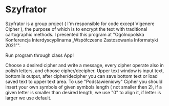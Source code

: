 # Szyfrator
Szyfrator is a group project ( I'm responsible for code except Vigenere Cipher ), the purpose of which is to encrypt the text with traditional cartographic methods. I presented this program at "Ogólnopolska Konferencja Interdyscyplinarna „Współczesne Zastosowania Informatyki 2021”".

Run program through class App!

Choose a desired cipher and write a message, every cipher operate also in polish letters, and choose cipher/decipher.
Upper text window is input text, bottom is output, after cipher/decipher you can save bottom text or load saved text to upper text area.
To use "Podstawieniowy" Cipher you should insert your own symbols of given symbols length ( not smaller then 2), if a given letter is
smaller than desired length, we use "0" to align it, if letter is larger we use default. 
